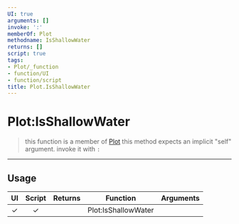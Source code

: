 ```yaml
---
UI: true
arguments: []
invoke: ':'
memberOf: Plot
methodname: IsShallowWater
returns: []
script: true
tags:
- Plot/_function
- function/UI
- function/script
title: Plot.IsShallowWater
---
```

# Plot:IsShallowWater
> this function is a member of [Plot](civ-6/lua/Plot.md)
> this method expects an implicit "self" argument. invoke it with `:`
-----
## Usage
|  UI | Script | Returns | Function | Arguments |
|:---:|:------:|-------:|:--------:|:---------|
|✓|✓||Plot:IsShallowWater||
